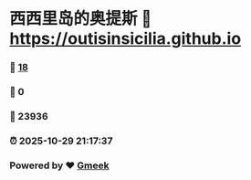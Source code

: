 # 西西里岛的奥提斯 :link: https://outisinsicilia.github.io 
### :page_facing_up: [18](https://outisinsicilia.github.io/tag.html) 
### :speech_balloon: 0 
### :hibiscus: 23936 
### :alarm_clock: 2025-10-29 21:17:37 
### Powered by :heart: [Gmeek](https://github.com/Meekdai/Gmeek)
